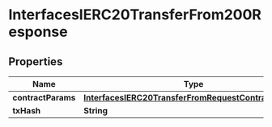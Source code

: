 

# InterfacesIERC20TransferFrom200Response


## Properties

| Name | Type | Description | Notes |
|------------ | ------------- | ------------- | -------------|
|**contractParams** | [**InterfacesIERC20TransferFromRequestContractParams**](InterfacesIERC20TransferFromRequestContractParams.md) |  |  |
|**txHash** | **String** |  |  |



